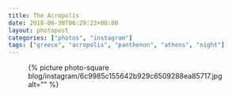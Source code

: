 ```yaml
---
title: The Acropolis
date: 2018-06-30T06:29:23+00:00
layout: photopost
categories: ["photos", "instagram"]
tags: ["greece", "acropolis", "panthenon", "athens", "night"]
---
```


<figure class="photo photo--square">
  {% picture photo-square blog/instagram/6c9985c155642b929c6509288ea85717.jpg alt="" %}
</figure>


